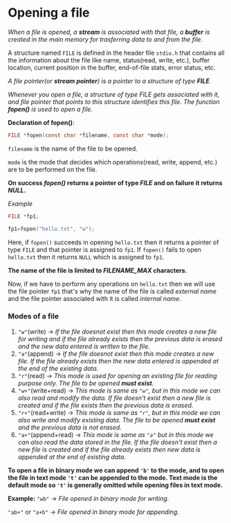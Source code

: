 # Opening a file

_When a file is opened, a **stream** is associated with that file, a **buffer** is created in the main memory for trasferring data to and from the file._


A structure named `FILE` is defined in the header file `stdio.h` that contains all the information about the file like name, status(read, write, etc.), buffer location, current position in the buffer, end-of-file stats, error status, etc.

_A file pointer(or **stream pointer**) is a pointer to a structure of type **FILE**._


_Whenever you open a file, a structure of type FILE gets associated with it, and file pointer that points to this structure identifies this file. The function **fopen()** is used to open a file._

**Declaration of fopen()**:

```c
FILE *fopen(const char *filename, const char *mode);
```

`filename` is the name of the file to be opened.

`mode` is the mode that decides which operations(read, write, append, etc.) are to be performed on the file.


**On success _fopen()_ returns a pointer of type _FILE_ and on failure it returns _NULL_.**

_Example_

```c
FILE *fp1;

fp1=fopen("hello.txt", "w");
```

Here, if `fopen()` succeeds in opening `hello.txt` then it returns a pointer of type `FILE` and that pointer is assigned to `fp1`. If `fopen()` fails to open `hello.txt` then it returns `NULL` which is assigned to `fp1`.


**The name of the file is limited to _FILENAME_MAX_ characters.**

Now, if we have to perform any operations on `hello.txt` then we will use the file pointer `fp1` that's why the name of the file is called _external name_ and the file pointer associated with it is called _internal name_.

### Modes of a file

1. `"w"`(write) $\rightarrow$ _If the file doesnot exist then this mode creates a new file for writing and if the file already exists then the previous data is erased and the new data entered is written to the file._
2. `"a"`(append) $\rightarrow$ _If the file doesnot exist then this mode creates a new file. If the file already exists then the new data entered is appended at the end of the existing data._
3. `"r"`(read) $\rightarrow$ _This mode is used for opening an existing file for reading purpose only. The file to be opened **must exist**._
4. `"w+"`(write+read) $\rightarrow$ _This mode is same as `"w"`, but in this mode we can also read and modify the data. If file doesn't exist then a new file is created and if the file exists then the previous data is erased._
5. `"r+"`(read+write) $\rightarrow$ _This mode is same as `"r"`, but in this mode we can also write and modify existing data. The file to be opened **must exist** and the previous data is not erased._
6. `"a+"`(append+read) $\rightarrow$ _This mode is same as `"a"` but in this mode we can also read the data stored in the file. If the file doesn't exist then a new file is created and if the file already exists then new data is appended at the end of existing data._


**To open a file in binary mode we can append `'b'` to the mode, and to open the file in text mode `'t'` can be appended to the mode. Text mode is the default mode so `'t'` is generally omitted while opening files in text mode.**

**Example:**
`"wb"` $\rightarrow$ _File opened in binary mode for writing._

`"ab+"` or `"a+b"` $\rightarrow$ _File opened in binary mode for appending._
